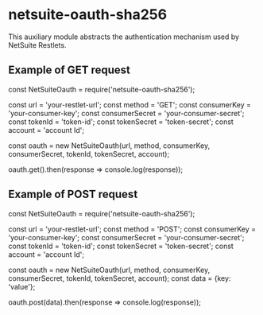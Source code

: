 # netsuite-oauth-sha256

This auxiliary module abstracts the authentication mechanism used by NetSuite Restlets.

## Example of GET request

const NetSuiteOauth = require('netsuite-oauth-sha256');
 
const url = 'your-restlet-url';
const method = 'GET';
const consumerKey = 'your-consumer-key';
const consumerSecret = 'your-consumer-secret';
const tokenId = 'token-id';
const tokenSecret = 'token-secret';
const account = 'account Id';
 
const oauth = new NetSuiteOauth(url, method, consumerKey, consumerSecret, tokenId, tokenSecret, account);
 
oauth.get().then(response => console.log(response));


## Example of POST request

const NetSuiteOauth = require('netsuite-oauth-sha256');
 
const url = 'your-restlet-url';
const method = 'POST';
const consumerKey = 'your-consumer-key';
const consumerSecret = 'your-consumer-secret';
const tokenId = 'token-id';
const tokenSecret = 'token-secret';
const account = 'account Id';
 
const oauth = new NetSuiteOauth(url, method, consumerKey, consumerSecret, tokenId, tokenSecret, account);
const data = {key: 'value'};
 
oauth.post(data).then(response => console.log(response));

